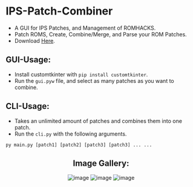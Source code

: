 # IPS-Patch-Combiner
- A GUI for IPS Patches, and Management of ROMHACKS.
- Patch ROMS, Create, Combine/Merge, and Parse your ROM Patches.
- Download [Here](https://github.com/Minecraft-3DS-Community/IPS-Patch-Tool/releases/download/v1.0/IPS-Patch-Tool.exe).

## GUI-Usage:
- Install customtkinter with `pip install customtkinter`.
- Run the `gui.pyw` file, and select as many patches as you want to combine.

## CLI-Usage:
- Takes an unlimited amount of patches and combines them into one patch.
- Run the `cli.py` with the following arguments.
```
py main.py [patch1] [patch2] [patch3] [patch3] ... ...
```

<center>
  
  ## Image Gallery:
  ![image](https://github.com/user-attachments/assets/cab1fc19-fd43-4e33-85b5-b88412af8afe)
  ![image](https://github.com/user-attachments/assets/2e604488-7825-4b3d-809a-6fbe059e116c)
  ![image](https://github.com/user-attachments/assets/ad35bdd7-915b-494a-bb1d-54e7ce12c607)
  
</center>
